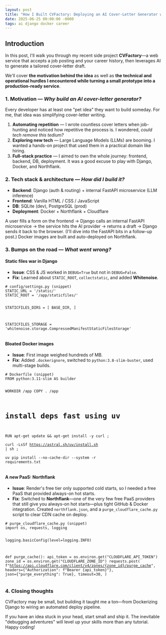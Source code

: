 ```yaml
---
layout: post
title: "How I Built CVFactory: Deploying an AI Cover-Letter Generator with Django & Docker"
date: 2025-06-25 00:00:00 -0000
tags: ai django docker career
---
```


## Introduction

In this post, I'll walk you through my recent side project **CVFactory**—a web service that accepts a job posting and your career history, then leverages AI to generate a tailored cover-letter draft.

We'll cover **the motivation behind the idea** as well as **the technical and operational hurdles I encountered while turning a small prototype into a production-ready service**.

### 1. Motivation — *Why build an AI cover-letter generator?*

Every developer has at least one "pet idea" they want to build someday. For me, that idea was simplifying cover-letter writing.

1. **Automating repetition** — I wrote countless cover letters when job-hunting and noticed how repetitive the process is. I wondered, *could tech remove this tedium?*
2. **Exploring new tech** — Large Language Models (LLMs) are booming. I wanted a hands-on project that used them in a practical domain like hiring.
3. **Full-stack practice** — I aimed to own the whole journey: frontend, backend, DB, deployment. It was a good excuse to play with Django, Docker, and Northflank.

### 2. Tech stack & architecture — *How did I build it?*

* **Backend**: Django (auth & routing) + internal FastAPI microservice (LLM inference)
* **Frontend**: Vanilla HTML / CSS / JavaScript
* **DB**: SQLite (dev), PostgreSQL (prod)
* **Deployment**: Docker + Northflank + Cloudflare

A user fills a form on the frontend → Django calls an internal FastAPI microservice → the service hits the AI provider → returns a draft → Django sends it back to the browser. (I'll dive into the FastAPI bits in a follow-up post.) Docker images are built and auto-deployed on Northflank.

### 3. Bumps on the road — *What went wrong?*

#### Static files war in Django
* **Issue**: CSS & JS worked in `DEBUG=True` but not in `DEBUG=False`.
* **Fix**: Learned about `STATIC_ROOT`, `collectstatic`, and added **Whitenoise**.

<div class="inner-block-content code-block line-numbers">
  <pre class="language-python line-numbers" tabindex="0"><code class="language-python"># <span class="token comment">config/settings.py (snippet)</span>
STATIC_URL = '/static/'
STATIC_ROOT = '/app/staticfiles/'

STATICFILES_DIRS = [
    BASE_DIR,
]

STATICFILES_STORAGE = 'whitenoise.storage.CompressedManifestStaticFilesStorage'</code></pre>
</div>

#### Bloated Docker images
* **Issue**: First image weighed hundreds of MB.
* **Fix**: Added `.dockerignore`, switched to `python:3.8-slim-buster`, used multi-stage builds.

<div class="inner-block-content code-block line-numbers">
  <pre class="language-docker line-numbers" tabindex="0"><code class="language-docker"># Dockerfile (snippet)
FROM python:3.11-slim AS builder

WORKDIR /app
COPY . /app

# install deps fast using uv
RUN apt-get update && apt-get install -y curl ; \
    curl -LsSf https://astral.sh/uv/install.sh | sh ; \
    uv pip install --no-cache-dir --system -r requirements.txt</code></pre>
</div>

#### A new PaaS: Northflank
* **Issue**: Render's free tier only supported cold starts, so I needed a free PaaS that provided always-on hot starts.
* **Fix**: Switched to **Northflank**—one of the very few free PaaS providers that still give you always-on hot starts—plus tight GitHub & Docker integration. Created `northflank.json`, and a `purge_cloudflare_cache.py` script to clear CDN cache on deploy.

<div class="inner-block-content code-block line-numbers">
  <pre class="language-python line-numbers" tabindex="0"><code class="language-python"># purge_cloudflare_cache.py (snippet)
import os, requests, logging

logging.basicConfig(level=logging.INFO)

def purge_cache():
    api_token = os.environ.get("CLOUDFLARE_API_TOKEN")
    zone_id  = os.environ.get("CLOUDFLARE_ZONE_ID")
    requests.post(
        f"https://api.cloudflare.com/client/v4/zones/{zone_id}/purge_cache",
        headers={"Authorization": f"Bearer {api_token}"},
        json={"purge_everything": True},
        timeout=30,
    )</code></pre>
</div>

### 4. Closing thoughts

CVFactory may be small, but building it taught me a ton—from Dockerizing Django to wiring an automated deploy pipeline.

If you have an idea stuck in your head, start small and ship it. The inevitable "debugging adventures" will level up your skills more than any tutorial. Happy coding! 